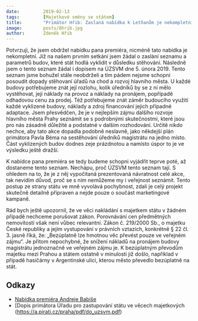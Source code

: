 ```yaml
---
date:         2019-02-13
tags:         [Majetkové směny se státem]
title:        "Primátor Hřib: Zaslaná nabídka k Letňanům je nekompletní, pane premiére"
image: 	      posts/8hrib.jpg
author:       Zdeněk Hřib
---
```


Potvrzuji, že jsem obdržel nabídku pana premiéra, nicméně tato nabídka je nekompletní. Již na našem prvním setkání jsem žádal o zaslání seznamu a parametrů budov, které stát hodlá vyklidit v důsledku stěhování. Následně jsem o tento seznam žádal i dopisem na ÚZSVM dne 5. února 2019. Tento seznam jsme bohužel stále neobdrželi a tím pádem nejsme schopni posoudit dopady stěhovaní úřadů na chod a rozvoj hlavního města. U každé budovy potřebujeme znát její rozlohu, kolik úředníků by se z ní mělo vystěhovat, její náklady na provoz a náklady na pronájem, popřípadě odhadovou cenu za prodej. Též potřebujeme znát záměr budoucího využití každé vyklizené budovy, náklady a zdroj financování jejich případné adaptace. Jsem přesvědčen, že je v nejlepším zájmu dalšího rozvoje hlavního města Prahy seznámit se s podrobnými skutečnostmi, které jsou pro nás zásadně důležité a podstatné v dalším rozhodování. Určitě nikdo nechce, aby tato akce dopadla podobně neslavně, jako někdejší plán primátora Pavla Béma na sestěhování úředníků magistrátu na jedno místo. Část vyklizených budov dodnes zeje prázdnotou a namísto úspor to je ve výsledku ještě dražší.

K nabídce pana premiéra se tedy budeme schopni vyjádřit teprve poté, až dostaneme tento seznam. Nechápu, proč ÚZSVM tento seznam tají. S ohledem na to, že je z něj vypočítaná prezentovaná návratnost celé akce, tak nevidím důvod, proč se s ním nemůžeme my i veřejnost seznámit. Tento postup ze strany státu ve mně vyvolává pochybnost, zdali je celý projekt skutečně detailně připraven a nejde pouze o součást marketingové kampaně.

Rád bych ještě upozornil, že ve věci nakládání s majetkem státu v žádném případě nechceme porušovat zákon. Porovnávání cen předmětných nemovitostí však není vůbec relevantní. Zákon č. 219/2000 Sb., o majetku České republiky a jejím vystupování v právních vztazích, konkrétně § 22 čl. 3. jasně říká, že: „Bezúplatně lze hmotnou věc převést pouze ve veřejném zájmu“. Je přitom nepochybné, že snížení nákladů na pronájem budovy magistrátu jednoznačně ve veřejném zájmu je. K bezúplatným převodům majetku mezi Prahou a státem ostatně v minulosti již došlo, například v případě hasičárny v Argentinské ulici, kterou město převedlo bezúplatně na stát.

## Odkazy

* [Nabídka premiéra Andreje Babiše](https://a.pirati.cz/praha/pdf/do_babis.pdf)
* [Dopis primátora Úřadu pro zastupování státu ve věcech majetkových (https://a.pirati.cz/praha/pdf/do_uzsvm.pdf)
